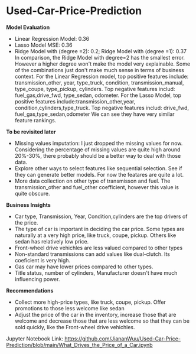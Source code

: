 # Used-Car-Price-Prediction

**Model Evaluation**
- Linear Regression Model: 0.36
- Lasso Model MSE: 0.36
- Ridge Model with (degree =2): 0.2; Ridge Model with (degree =1): 0.37
In comparison, the Ridge Model with degree=2 has the smallest error. However a higher degree won't make the model very explainable. Some of the combinations just don't make much sense in terms of business context.
For the Linear Regression model, top positive features include: transmission_other, year, type_truck, condition, transmission_manual, type_coupe, type_pickup, cylinders. Top negative features includ: fuel_gas,drive_fwd, type_sedan, odometer.
For the Lasso Model, top positive features include:transmission_other,year, condition,cylinders,type_truck. Top negative features includ: drive_fwd, fuel_gas,type_sedan,odometer
We can see they have very similar feature rankings.

**To be revisited later**
- Missing values imputation: I just dropped the missing values for now. Considering the percentage of missing values are quite high around 20%-30%, there probably should be a better way to deal with those data.
- Explore other ways to select features like sequential selection. See if they can generate better models. For now the featares are quite a lot.
- More data collection on other type of transmisson and fuel. The transmission_other and fuel_other coefficient, however this value is quite obscure.

**Business Insights**

- Car type, Transmission, Year, Condition,cylinders are the top drivers of the price.
- The type of car is important in deciding the car price. Some types are naturally at a very high price, like truck, coupe, pickup. Others like sedan has relatively low price.
- Front-wheel drive vehichles are less valued compared to other types
- Non-standard transmissions can add values like dual-clutch. Its coeficient is very high.
- Gas car may have lower prices compared to other types.
- Title status, number of cylinders, Manufacturer doesn't have much influencing power.

**Recommendations**
- Collect more high-price types, like truck, coupe, pickup. Offer promotions to those less welcome like sedan
- Adjust the price of the car in the inventory, increase those that are welcome and decrease those that are less welcome so that they can be sold quickly, like the Front-wheel drive vehichles.

Jupyter Notebook Link: https://github.com/JiananWuu/Used-Car-Price-Prediction/blob/main/What_Drives_the_Price_of_a_Car.ipynb
